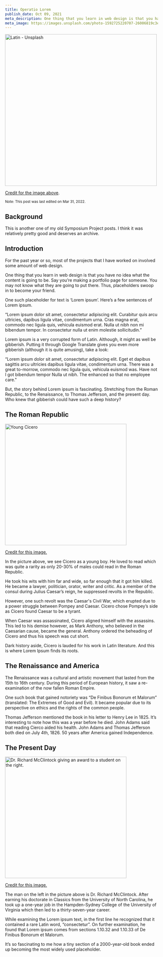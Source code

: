 ```yaml
---
title: Operatio Lorem
publish_date: Oct 09, 2021
meta_description: One thing that you learn in web design is that you have no idea what the content is going to be. Say you’re making a portfolio page for someone. You may not know what they are going to put there.
meta_image: https://images.unsplash.com/photo-1592725220707-26006819c3ef?ixid=MnwxMjA3fDB8MHxwaG90by1wYWdlfHx8fGVufDB8fHx8&ixlib=rb-1.2.1&auto=format&fit=crop&w=1770&q=80
---
```


<img src="https://images.unsplash.com/photo-1592725220707-26006819c3ef?ixid=MnwxMjA3fDB8MHxwaG90by1wYWdlfHx8fGVufDB8fHx8&ixlib=rb-1.2.1&auto=format&fit=crop&w=1770&q=80" alt="Latin - Unsplash" height="500px">

[Credit for the image above](https://unsplash.com/photos/wneuvEXGGJg).

<small>Note: This post was last edited on Mar 31, 2022.</small>

## Background

This is another one of my old Symposium Project posts. I think it was relatively pretty good and deserves an archive.

## Introduction

For the past year or so, most of the projects that I have worked on involved some amount of web design.

One thing that you learn in web design is that you have no idea what the content is going to be. Say you’re making a portfolio page for someone. You may not know what they are going to put there. Thus, placeholders swoop in to become your friend.

One such placeholder for text is ‘Lorem ipsum’. Here’s a few sentences of Lorem ipsum.

“Lorem ipsum dolor sit amet, consectetur adipiscing elit. Curabitur quis arcu ultricies, dapibus ligula vitae, condimentum urna. Cras magna erat, commodo nec ligula quis, vehicula euismod erat. Nulla ut nibh non mi bibendum tempor. In consectetur nulla ut enim molestie sollicitudin.”

Lorem ipsum is a very corrupted form of Latin. Although, it might as well be gibberish. Putting it through Google Translate gives you even more gibberish (although it is quite amusing), take a look:

“Lorem ipsum dolor sit amet, consectetur adipiscing elit. Eget et dapibus sagittis arcu ultricies dapibus ligula vitae, condimentum urna. There was a great to-morrow, commodo nec ligula quis, vehicula euismod was. Have not I got bibendum tempor Nulla ut nibh. The enhanced so that no employee care."

But, the story behind Lorem ipsum is fascinating. Stretching from the Roman Republic, to the Renaissance, to Thomas Jefferson, and the present day. Who knew that gibberish could have such a deep history?

## The Roman Republic

<img src="https://upload.wikimedia.org/wikipedia/commons/4/4f/The_Young_Cicero_Reading.jpg" alt="Young Cicero" height="400px">

[Credit for this image.](https://commons.wikimedia.org/wiki/File:The_Young_Cicero_Reading.jpg)

In the picture above, we see Cicero as a young boy. He loved to read which was quite a rarity as only 20-30% of males could read in the Roman Republic.

He took his wits with him far and wide, so far enough that it got him killed. He became a lawyer, politician, orator, writer and critic. As a member of the consul during Julius Caesar’s reign, he suppressed revolts in the Republic.

However, one such revolt was the Caesar's Civil War, which erupted due to a power struggle between Pompey and Caesar. Cicero chose Pompey’s side as Cicero found Caesar to be a tyrant.

When Caesar was assassinated, Cicero aligned himself with the assassins. This led to his demise however, as Mark Anthony, who believed in the Caesarian cause, became the general. Anthony ordered the beheading of Cicero and thus his speech was cut short.

Dark history aside, Cicero is lauded for his work in Latin literature. And this is where Lorem Ipsum finds its roots.

## The Renaissance and America

The Renaissance was a cultural and artistic movement that lasted from the 15th to 16th century. During this period of European history, it saw a re-examination of the now fallen Roman Empire.

One such book that gained notoriety was “De Finibus Bonorum et Malorum” (translated: The Extremes of Good and Evil). It became popular due to its perspective on ethics and the rights of the common people.

Thomas Jefferson mentioned the book in his letter to Henry Lee in 1825. It’s interesting to note how this was a year before he died. John Adams said that reading Cierco aided his health. John Adams and Thomas Jefferson both died on July 4th, 1826. 50 years after America gained Independence.

## The Present Day

<img src="https://s3.amazonaws.com/attachments.readmedia.com/files/40319/original/Franck_Daniel.jpg?1336589800" alt="Dr. Richard McClintock giving an award to a student on the right." height="400px" />

[Credit for this image.](http://readme.readmedia.com/Daniel-Franck-Receives-Final-Convocation-Award/3889116)

The man on the left in the picture above is Dr. Richard McClintock. After earning his doctorate in Classics from the University of North Carolina, he took up a one-year job in the Hampden-Sydney College of the University of Virginia which then led to a thirty-seven-year career.

While examining the Lorem ipsum text, in the first line he recognized that it contained a rare Latin word, “consectetur”. On further examination, he found that Lorem ipsum comes from sections 1.10.32 and 1.10.33 of De Finibus Bonorum et Malorum.

It’s so fascinating to me how a tiny section of a 2000-year-old book ended up becoming the most widely used placeholder.
